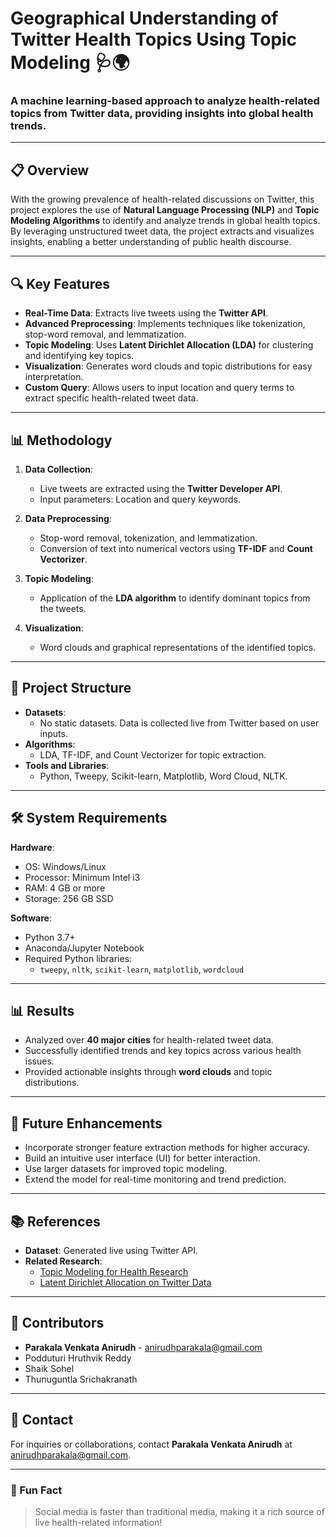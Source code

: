 # Geographical Understanding of Twitter Health Topics Using Topic Modeling 🩺🌍

### A machine learning-based approach to analyze health-related topics from Twitter data, providing insights into global health trends.

---

## 📋 Overview

With the growing prevalence of health-related discussions on Twitter, this project explores the use of **Natural Language Processing (NLP)** and **Topic Modeling Algorithms** to identify and analyze trends in global health topics. By leveraging unstructured tweet data, the project extracts and visualizes insights, enabling a better understanding of public health discourse.

---

## 🔍 Key Features
- **Real-Time Data**: Extracts live tweets using the **Twitter API**.
- **Advanced Preprocessing**: Implements techniques like tokenization, stop-word removal, and lemmatization.
- **Topic Modeling**: Uses **Latent Dirichlet Allocation (LDA)** for clustering and identifying key topics.
- **Visualization**: Generates word clouds and topic distributions for easy interpretation.
- **Custom Query**: Allows users to input location and query terms to extract specific health-related tweet data.

---

## 📊 Methodology
1. **Data Collection**:
   - Live tweets are extracted using the **Twitter Developer API**.
   - Input parameters: Location and query keywords.

2. **Data Preprocessing**:
   - Stop-word removal, tokenization, and lemmatization.
   - Conversion of text into numerical vectors using **TF-IDF** and **Count Vectorizer**.

3. **Topic Modeling**:
   - Application of the **LDA algorithm** to identify dominant topics from the tweets.

4. **Visualization**:
   - Word clouds and graphical representations of the identified topics.

---

## 📂 Project Structure
- **Datasets**:
  - No static datasets. Data is collected live from Twitter based on user inputs.
- **Algorithms**:
  - LDA, TF-IDF, and Count Vectorizer for topic extraction.
- **Tools and Libraries**:
  - Python, Tweepy, Scikit-learn, Matplotlib, Word Cloud, NLTK.

---

## 🛠 System Requirements
**Hardware**:
- OS: Windows/Linux
- Processor: Minimum Intel i3
- RAM: 4 GB or more
- Storage: 256 GB SSD

**Software**:
- Python 3.7+
- Anaconda/Jupyter Notebook
- Required Python libraries:
  - `tweepy`, `nltk`, `scikit-learn`, `matplotlib`, `wordcloud`

---

## 📊 Results
- Analyzed over **40 major cities** for health-related tweet data.
- Successfully identified trends and key topics across various health issues.
- Provided actionable insights through **word clouds** and topic distributions.

---

## 🌟 Future Enhancements
- Incorporate stronger feature extraction methods for higher accuracy.
- Build an intuitive user interface (UI) for better interaction.
- Use larger datasets for improved topic modeling.
- Extend the model for real-time monitoring and trend prediction.

---

## 📚 References
- **Dataset**: Generated live using Twitter API.
- **Related Research**:
  - [Topic Modeling for Health Research](https://doi.org/10.1186/s40537-018-0145-4)
  - [Latent Dirichlet Allocation on Twitter Data](https://doi.org/10.1145/1964858.1964870)

---

## 🤝 Contributors
- **Parakala Venkata Anirudh** - [anirudhparakala@gmail.com](mailto:anirudhparakala@gmail.com)
- Podduturi Hruthvik Reddy
- Shaik Sohel
- Thunuguntla Srichakranath

---

## 📧 Contact
For inquiries or collaborations, contact **Parakala Venkata Anirudh** at [anirudhparakala@gmail.com](mailto:anirudhparakala@gmail.com).

---

### 🧐 Fun Fact
> Social media is faster than traditional media, making it a rich source of live health-related information!
